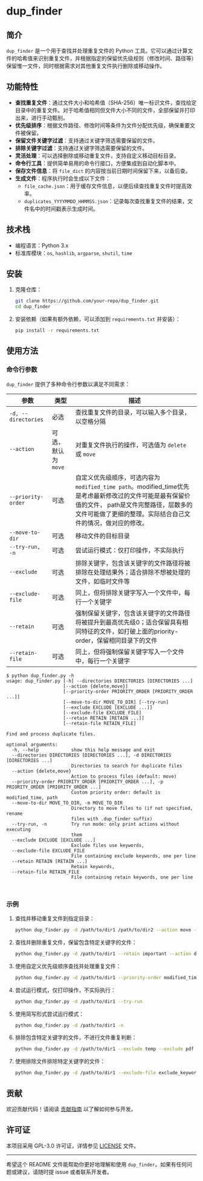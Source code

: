 # dup_finder

## 简介
`dup_finder` 是一个用于查找并处理重复文件的 Python 工具。它可以通过计算文件的哈希值来识别重复文件，并根据指定的保留优先级规则（修改时间、路径等）保留惟一文件，同时根据需求对其他重复文件执行删除或移动操作。

## 功能特性
- **查找重复文件**：通过文件大小和哈希值（SHA-256）唯一标识文件，查找给定目录中的重复文件。对于哈希值相同但文件大小不同的文件，全部保留并打印出来，进行手动甄别。
- **优先级排序**：根据文件路径、修改时间等条件为文件分配优先级，确保重要文件被保留。
- **保留文件关键字过滤**：支持通过关键字筛选需要保留的文件。
- **排除关键字过滤**：支持通过关键字筛选需要保留的文件。
- **灵活处理**：可以选择删除或移动重复文件，支持自定义移动目标目录。
- **命令行工具**：提供简单易用的命令行接口，方便集成到自动化脚本中。
- **保存文件信息**：将 `file_dict` 的内容按当前日期时间保留下来，以备后查。
- **生成文件**：程序执行时会生成以下文件：
  - `file_cache.json`：用于缓存文件信息，以便后续查找重复文件时提高效率。
  - `duplicates_YYYYMMDD_HHMMSS.json`：记录每次查找重复文件的结果，文件名中的时间戳表示生成时间。

## 技术栈
- 编程语言：Python 3.x
- 标准库模块：`os`, `hashlib`, `argparse`, `shutil`, `time`

## 安装
1. 克隆仓库：
   ```bash
   git clone https://github.com/your-repo/dup_finder.git
   cd dup_finder
   ```

2. 安装依赖（如果有额外依赖，可以添加到 `requirements.txt` 并安装）：
   ```bash
   pip install -r requirements.txt
   ```

## 使用方法
### 命令行参数
`dup_finder` 提供了多种命令行参数以满足不同需求：

| 参数 | 类型 | 描述 |
| --- | --- | --- |
| `-d, --directories` | 必选 | 查找重复文件的目录，可以输入多个目录，以空格分隔 |
| `--action` | 可选，默认为 `move` | 对重复文件执行的操作，可选值为 `delete` 或 `move` |
| `--priority-order` | 可选 | 自定义优先级顺序，可选内容为 `modified_time path`。modified_time优先是考虑最新修改过的文件可能是最有保留价值的文件， path是文件完整路径，层数多的文件可能做了更细的整理。实际结合自己文件的情况，做对应的修改。 |
| `--move-to-dir` | 可选 | 移动文件的目标目录 |
| `--try-run, -n` | 可选 | 尝试运行模式：仅打印操作，不实际执行 |
| `--exclude` | 可选 | 排除关键字，包含该关键字的文件路径将被排除在处理结果外；适合排除不想被处理的文件，如临时文件等 |
| `--exclude-file` | 可选 | 同上，但将排除关键字写入一个文件中，每行一个关键字 |
| `--retain` | 可选 | 强制保留关键字，包含该关键字的文件路径将被提升到最高优先级0；适合保留具有相同特征的文件，如打破上面的priority-order，保留相同目录下的文件 |
| `--retain-file` | 可选 | 同上，但将强制保留关键字写入一个文件中，每行一个关键字 |


```
$ python dup_finder.py -h
usage: dup_finder.py [-h] --directories DIRECTORIES [DIRECTORIES ...]
                     [--action {delete,move}]
                     [--priority-order PRIORITY_ORDER [PRIORITY_ORDER ...]]
                     [--move-to-dir MOVE_TO_DIR] [--try-run]
                     [--exclude EXCLUDE [EXCLUDE ...]]
                     [--exclude-file EXCLUDE_FILE]
                     [--retain RETAIN [RETAIN ...]]
                     [--retain-file RETAIN_FILE]

Find and process duplicate files.

optional arguments:
  -h, --help            show this help message and exit
  --directories DIRECTORIES [DIRECTORIES ...], -d DIRECTORIES [DIRECTORIES ...]
                        Directories to search for duplicate files
  --action {delete,move}
                        Action to process files (default: move)
  --priority-order PRIORITY_ORDER [PRIORITY_ORDER ...], -p PRIORITY_ORDER [PRIORITY_ORDER ...]
                        Custom priority order: default is modified_time, path
  --move-to-dir MOVE_TO_DIR, -m MOVE_TO_DIR
                        Directory to move files to (if not specified, rename
                        files with .dup_finder suffix)
  --try-run, -n         Try run mode: only print actions without executing
                        them
  --exclude EXCLUDE [EXCLUDE ...]
                        Exclude files use keywords,
  --exclude-file EXCLUDE_FILE
                        File containing exclude keywords, one per line
  --retain RETAIN [RETAIN ...]
                        Retain keywords,
  --retain-file RETAIN_FILE
                        File containing retain keywords, one per line



```

### 示例
1. 查找并移动重复文件到指定目录：
   ```bash
   python dup_finder.py -d /path/to/dir1 /path/to/dir2 --action move --move-to-dir /path/to/move_dir
   ```

2. 查找并删除重复文件，保留包含特定关键字的文件：
   ```bash
   python dup_finder.py -d /path/to/dir1 --retain important --action delete
   ```

3. 使用自定义优先级顺序查找并处理重复文件：
   ```bash
   python dup_finder.py -d /path/to/dir1 --priority-order modified_time path --action move
   ```

4. 尝试运行模式，仅打印操作，不实际执行：
   ```bash
   python dup_finder.py -d /path/to/dir1 --try-run
   ```

5. 使用简写形式尝试运行模式：
   ```bash
   python dup_finder.py -d /path/to/dir1 -n
   ```

6. 排除包含特定关键字的文件，不进行文件重复判断：
   ```bash
   python dup_finder.py -d /path/to/dir1 --exclude temp --exclude pdf
   ```

7. 使用排除文件排除特定关键字的文件：
   ```bash
   python dup_finder.py -d /path/to/dir1 --exclude-file exclude_keywords.txt
   ```

## 贡献
欢迎贡献代码！请阅读 [贡献指南](CONTRIBUTING.md) 以了解如何参与开发。

## 许可证
本项目采用 GPL-3.0 许可证，详情参见 [LICENSE](LICENSE) 文件。

---

希望这个 README 文件能帮助你更好地理解和使用 `dup_finder`。如果有任何问题或建议，请随时提 issue 或者联系开发者。